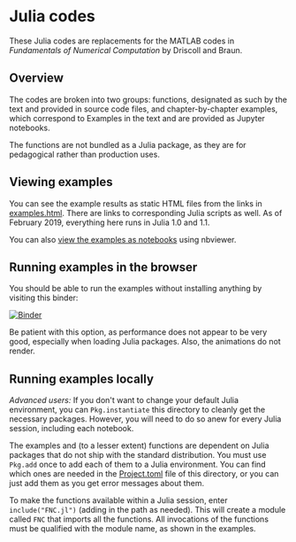 # Julia codes

These Julia codes are replacements for the MATLAB codes in _Fundamentals of Numerical Computation_ by Driscoll and Braun.

## Overview

The codes are broken into two groups: functions, designated as such by the text and provided in source code files, and chapter-by-chapter examples, which correspond to Examples in the text and are provided as Jupyter notebooks. 

The functions are not bundled as a Julia package, as they are for pedagogical rather than production uses. 

## Viewing examples

You can see the example results as static HTML files from the links in [examples.html](examples.html).  There are links to corresponding Julia scripts as well. As of February 2019, everything here runs in Julia 1.0 and 1.1. 

You can also [view the examples as notebooks](https://nbviewer.jupyter.org/github/tobydriscoll/fnc-extras/tree/master/julia/) using nbviewer. 

## Running examples in the browser

You should be able to run the examples without installing anything by visiting this binder:

[![Binder](https://mybinder.org/badge_logo.svg)](https://mybinder.org/v2/gh/tobydriscoll/fnc-extras/master?filepath=julia%2F)

Be patient with this option, as performance does not appear to be very good, especially when loading Julia packages. Also, the animations do not render.  

## Running examples locally 

*Advanced users:* If you don't want to change your default Julia environment, you can `Pkg.instantiate` this directory to cleanly get the necessary packages. However, you will need to do so anew for every Julia session, including each notebook. 

The examples and (to a lesser extent) functions are dependent on Julia packages that do not ship with the standard distribution. You must use `Pkg.add` once to add each of them to a Julia environment. You can find which ones are needed in the [Project.toml](Project.toml) file of this directory, or you can just add them as you get error messages about them. 

To make the functions available within a Julia session, enter `include("FNC.jl")` (adding in the path as needed). This will create a module called `FNC` that imports all the functions. All invocations of the functions must be qualified with the module name, as shown in the examples. 
